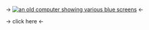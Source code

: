 -> [![an old computer showing various blue screens](https://media.discordapp.net/attachments/1007182318496133151/1033090888542453820/IMG_4269.gif)](https://rentry.co/sillyboard) <-

-> click here <-